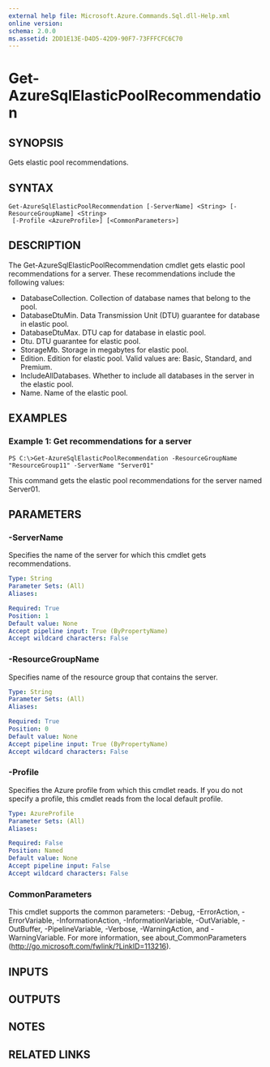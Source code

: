 ```yaml
---
external help file: Microsoft.Azure.Commands.Sql.dll-Help.xml
online version: 
schema: 2.0.0
ms.assetid: 2DD1E13E-D4D5-42D9-90F7-73FFFCFC6C70
---
```


# Get-AzureSqlElasticPoolRecommendation

## SYNOPSIS
Gets elastic pool recommendations.

## SYNTAX

```
Get-AzureSqlElasticPoolRecommendation [-ServerName] <String> [-ResourceGroupName] <String>
 [-Profile <AzureProfile>] [<CommonParameters>]
```

## DESCRIPTION
The Get-AzureSqlElasticPoolRecommendation cmdlet gets elastic pool recommendations for a server.
These recommendations include the following values: 

- DatabaseCollection.
Collection of database names that belong to the pool.
- DatabaseDtuMin.
Data Transmission Unit (DTU) guarantee for database in elastic pool. 
- DatabaseDtuMax.
DTU cap for database in elastic pool. 
- Dtu.
DTU guarantee for elastic pool. 
- StorageMb.
Storage in megabytes for elastic pool. 
- Edition.
Edition for elastic pool.
Valid values are: Basic, Standard, and Premium. 
- IncludeAllDatabases.
Whether to include all databases in the server in the elastic pool. 
- Name.
Name of the elastic pool.

## EXAMPLES

### Example 1: Get recommendations for a server
```
PS C:\>Get-AzureSqlElasticPoolRecommendation -ResourceGroupName "ResourceGroup11" -ServerName "Server01"
```

This command gets the elastic pool recommendations for the server named Server01.

## PARAMETERS

### -ServerName
Specifies the name of the server for which this cmdlet gets recommendations.

```yaml
Type: String
Parameter Sets: (All)
Aliases: 

Required: True
Position: 1
Default value: None
Accept pipeline input: True (ByPropertyName)
Accept wildcard characters: False
```

### -ResourceGroupName
Specifies name of the resource group that contains the server.

```yaml
Type: String
Parameter Sets: (All)
Aliases: 

Required: True
Position: 0
Default value: None
Accept pipeline input: True (ByPropertyName)
Accept wildcard characters: False
```

### -Profile
Specifies the Azure profile from which this cmdlet reads.
If you do not specify a profile, this cmdlet reads from the local default profile.

```yaml
Type: AzureProfile
Parameter Sets: (All)
Aliases: 

Required: False
Position: Named
Default value: None
Accept pipeline input: False
Accept wildcard characters: False
```

### CommonParameters
This cmdlet supports the common parameters: -Debug, -ErrorAction, -ErrorVariable, -InformationAction, -InformationVariable, -OutVariable, -OutBuffer, -PipelineVariable, -Verbose, -WarningAction, and -WarningVariable. For more information, see about_CommonParameters (http://go.microsoft.com/fwlink/?LinkID=113216).

## INPUTS

## OUTPUTS

## NOTES

## RELATED LINKS


